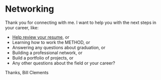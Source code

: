 # Networking

Thank you for connecting with me. 
I want to help you with the next steps in your career, like:
* [Help review your resume](Resume9Points.md), or
* Learning how to work the METHOD, or
* Answering any questions about graduation, or
* Building a professional network, or
* Build a portfolio of projects, or
* Any other questions about the field or your career?
	
Thanks, Bill Clements
